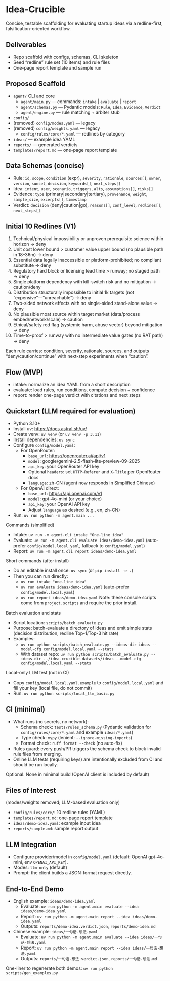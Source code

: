 # Idea-Crucible

Concise, testable scaffolding for evaluating startup ideas via a redline-first, falsification-oriented workflow.

## Deliverables
- Repo scaffold with configs, schemas, CLI skeleton
- Seed “redline” rule set (10 items) and rule files
- One-page report template and sample run

## Proposed Scaffold
- `agent/` CLI and core
  - `agent/main.py` — commands: `intake` | `evaluate` | `report`
  - `agent/schemas.py` — Pydantic models: `Rule`, `Idea`, `Evidence`, `Verdict`
  - `agent/engine.py` — rule matching + arbiter stub
- `config/`
- (removed) `config/modes.yaml` — legacy
- (removed) `config/weights.yaml` — legacy
  - `config/rules/core/*.yaml` — redlines by category
- `ideas/` — example idea YAML
- `reports/` — generated verdicts
- `templates/report.md` — one-page report template

## Data Schemas (concise)
- Rule: `id`, `scope`, `condition` (expr), `severity`, `rationale`, `sources[]`, `owner`, `version`, `sunset`, `decision`, `keywords[]`, `next_steps[]`
- Idea: `intent`, `user`, `scenario`, `triggers`, `alts`, `assumptions[]`, `risks[]`
- Evidence: `type` (primary|secondary|tertiary), `provenance`, `weight`, `sample_size`, `excerpts[]`, `timestamp`
- Verdict: `decision` (deny|caution|go), `reasons[]`, `conf_level`, `redlines[]`, `next_steps[]`

## Initial 10 Redlines (V1)
1) Technical/physical impossibility or unproven prerequisite science within horizon → deny
2) Unit cost lower bound > customer value upper bound (no plausible path in 18–36m) → deny
3) Essential data legally inaccessible or platform-prohibited; no compliant substitute → deny
4) Regulatory hard block or licensing lead time > runway; no staged path → deny
5) Single platform dependency with kill-switch risk and no mitigation → caution/deny
6) Distribution structurally impossible to initial 1k targets (not “expensive”—“unreachable”) → deny
7) Two-sided network effects with no single-sided stand-alone value → deny
8) No plausible moat source within target market (data/process embed/network/scale) → caution
9) Ethical/safety red flag (systemic harm, abuse vector) beyond mitigation → deny
10) Time-to-proof > runway with no intermediate value gates (no RAT path) → deny

Each rule carries: condition, severity, rationale, sources, and outputs “deny/caution/continue” with next-step experiments when “caution”.

## Flow (MVP)
- intake: normalize an idea YAML from a short description
- evaluate: load rules, run conditions, compute decision + confidence
- report: render one-page verdict with citations and next steps

## Quickstart (LLM required for evaluation)
- Python 3.10+
 - Install uv: https://docs.astral.sh/uv/
 - Create venv: `uv venv` (or `uv venv -p 3.11`)
 - Install dependencies: `uv sync`
- Configure `config/model.yaml`:
  - For OpenRouter:
    - `base_url`: https://openrouter.ai/api/v1
    - `model`: google/gemini-2.5-flash-lite-preview-09-2025
    - `api_key`: your OpenRouter API key
    - Optional `headers`: set `HTTP-Referer` and `X-Title` per OpenRouter docs
    - `language`: zh-CN (agent now responds in Simplified Chinese)
  - For OpenAI direct:
    - `base_url`: https://api.openai.com/v1
    - `model`: gpt-4o-mini (or your choice)
    - `api_key`: your OpenAI API key
    - Adjust `language` as desired (e.g., en, zh-CN)
- Run: `uv run python -m agent.main ...`

Commands (simplified)
- Intake: `uv run -m agent.cli intake "One-line idea"`
- Evaluate: `uv run -m agent.cli evaluate ideas/demo-idea.yaml` (auto-prefer `config/model.local.yaml`, fallback to `config/model.yaml`)
- Report: `uv run -m agent.cli report ideas/demo-idea.yaml`

Short commands (after install)
- Do an editable install once: `uv sync` (or `pip install -e .`)
- Then you can run directly:
  - `uv run intake "one-line idea"`
  - `uv run evaluate ideas/demo-idea.yaml` (auto-prefer `config/model.local.yaml`)
  - `uv run report ideas/demo-idea.yaml`
  Note: these console scripts come from `project.scripts` and require the prior install.

Batch evaluation and stats
- Script location: `scripts/batch_evaluate.py`
- Purpose: batch-evaluate a directory of ideas and emit simple stats (decision distribution, redline Top-1/Top-3 hit rate)
- Examples:
  - `uv run python scripts/batch_evaluate.py --ideas-dir ideas --model-cfg config/model.local.yaml --stats`
  - With dataset repo: `uv run python scripts/batch_evaluate.py --ideas-dir ../idea-crucible-datasets/ideas --model-cfg config/model.local.yaml --stats`

Local-only LLM test (not in CI)
- Copy `config/model.local.yaml.example` to `config/model.local.yaml` and fill your key (local file, do not commit)
- Run: `uv run python scripts/local_llm_basic.py`

## CI (minimal)
- What runs (no secrets, no network):
  - Schema check: `tests/rules_schema.py` (Pydantic validation for `config/rules/core/*.yaml` and example `ideas/*.yaml`)
  - Type check: `mypy` (lenient: `--ignore-missing-imports`)
  - Format check: `ruff format --check` (no auto-fix)
- Rules guard: every push/PR triggers the schema check to block invalid rule files from merging.
- Online LLM tests (requiring keys) are intentionally excluded from CI and should be run locally.

Optional: None in minimal build (OpenAI client is included by default)

## Files of Interest
  (modes/weights removed; LLM-based evaluation only)
- `config/rules/core/`: 10 redline rules (YAML)
- `templates/report.md`: one-page report template
- `ideas/demo-idea.yaml`: example input idea
- `reports/sample.md`: sample report output

## LLM Integration
- Configure provider/model in `config/model.yaml` (default: OpenAI gpt-4o-mini, env `OPENAI_API_KEY`).
- Modes: `llm-only` (default)
- Prompt: the client builds a JSON-format request directly.
## End-to-End Demo
- English example: `ideas/demo-idea.yaml`
  - Evaluate: `uv run python -m agent.main evaluate --idea ideas/demo-idea.yaml`
  - Report: `uv run python -m agent.main report --idea ideas/demo-idea.yaml`
  - Outputs: `reports/demo-idea.verdict.json`, `reports/demo-idea.md`
- Chinese example: `ideas/一句话-想法.yaml`
  - Evaluate: `uv run python -m agent.main evaluate --idea ideas/一句话-想法.yaml`
  - Report: `uv run python -m agent.main report --idea ideas/一句话-想法.yaml`
  - Outputs: `reports/一句话-想法.verdict.json`, `reports/一句话-想法.md`

One-liner to regenerate both demos: `uv run python scripts/gen_examples.py`
